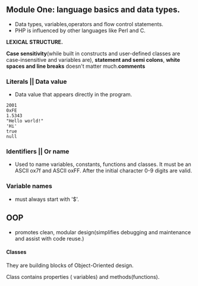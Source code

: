 ## Module One: language basics and data types. ##

* Data types, variables,operators and flow control statements.
* PHP is influenced by other languages like Perl and C.

**LEXICAL STRUCTURE.**

**Case sensitivity**(while built in constructs and user-defined classes are case-insensitive and variables are), **statement and semi colons**, **white spaces and line breaks** doesn't matter much.**comments**


### Literals || Data value

- Data value that appears directly in the program. 
```literals
2001
0xFE
1.5343
"Hello world!"
'Hi'
true
null
```

### Identifiers || Or name

- Used to name variables, constants, functions and classes. It must be an ASCII ox7f and ASCII oxFF. After the initial character 0-9 digits are valid.

### Variable names

- must always start with '$'.

## OOP
- promotes clean, modular design(simplifies debugging and maintenance and assist with code reuse.)

#### Classes 

They are building blocks of Object-Oriented design. 

Class contains properties ( variables) and methods(functions). 